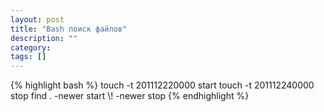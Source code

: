 ```yaml
---
layout: post
title: "Bash поиск файлов"
description: ""
category:
tags: []
---
```

<div class="col-lg-6">
{% highlight bash %}
touch -t 201112220000 start
touch -t 201112240000 stop
find . -newer start \! -newer stop
{% endhighlight %}
</div>
